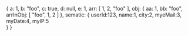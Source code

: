 {
  a: 1,
  b: "foo",
  c: true,
  d: null,
  e: 1,
  arr: [
    1,
    2,
    "foo"
  ],
  obj: {
    aa: 1,
    bb: "foo",
    arrInObj: [
      "foo",
      1,
      2
    ]
  },
  sematic: {
    userId:123,
    name:1,
    city:2,
    myeMail:3,
    myDate:4,
    myIP:5  
  }
}